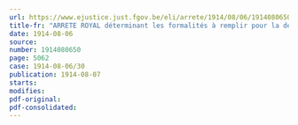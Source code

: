 ```yaml
---
url: https://www.ejustice.just.fgov.be/eli/arrete/1914/08/06/1914080650/justel
title-fr: "ARRETE ROYAL déterminant les formalités à remplir pour la déclaration de priorité en ce qui concerne les brevets"
date: 1914-08-06
source:
number: 1914080650
page: 5062
case: 1914-08-06/30
publication: 1914-08-07
starts:
modifies:
pdf-original:
pdf-consolidated:
---
```


